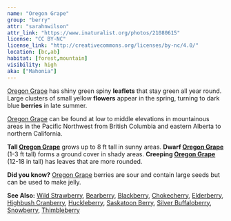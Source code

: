 ```yaml
---
name: "Oregon Grape"
group: "berry"
attr: "sarahnwilson"
attr_link: "https://www.inaturalist.org/photos/21080615"
license: "CC BY-NC"
license_link: "http://creativecommons.org/licenses/by-nc/4.0/"
location: [bc,ab]
habitat: [forest,mountain]
visibility: high
aka: ["Mahonia"]
---
```

[Oregon Grape](/trees/orgrape/) has shiny green spiny **leaflets** that stay green all year round. Large clusters of small yellow **flowers** appear in the spring, turning to dark blue **berries** in late summer.

[Oregon Grape](/trees/orgrape/) can be found at low to middle elevations in mountainous areas in the Pacific Northwest from British Columbia and eastern Alberta to northern California.

**Tall [Oregon Grape](/trees/orgrape/)** grows up to 8 ft tall in sunny areas. **Dwarf [Oregon Grape](/trees/orgrape/)** (1-3 ft tall) forms a ground cover in shady areas. **Creeping [Oregon Grape](/trees/orgrape/)** (12-18 in tall) has leaves that are more rounded.

**Did you know?** [Oregon Grape](/trees/orgrape/) berries are sour and contain large seeds but can be used to make jelly.

<!-- generated, do not edit -->
**See Also:**
[Wild Strawberry](/plants/wildstraw/),
[Bearberry](/trees/bear/),
[Blackberry](/trees/blackber/),
[Chokecherry](/trees/choke/),
[Elderberry](/trees/elder/),
[Highbush Cranberry](/trees/hicran/),
[Huckleberry](/trees/huck/),
[Saskatoon Berry](/trees/saskber/),
[Silver Buffaloberry](/trees/silbufber/),
[Snowberry](/trees/snow/),
[Thimbleberry](/trees/thimble/)
